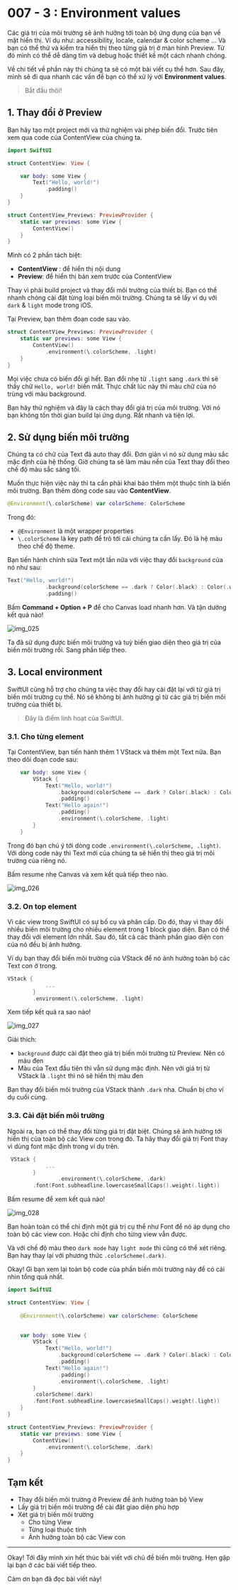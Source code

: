 # 007 - 3 : Environment values

Các giá trị của môi trường sẽ ảnh hưởng tới toàn bộ ứng dụng của bạn về mặt hiển thị. Ví dụ như: accessibility, locale, calendar & color scheme ... Và bạn có thể thử và kiểm tra hiển thị theo từng giá trị ở màn hình Preview. Từ đó mình có thể dễ dàng tìm và debug hoặc thiết kế một cách nhanh chóng.

Về chi tiết về phần này thì chúng ta sẽ có một bài viết cụ thể hơn. Sau đây, mình sẽ đi qua nhanh các vấn đề bạn có thể xử lý với **Environment values**.

> Bắt đầu thôi!

## 1. Thay đổi ở Preview

Bạn hãy tạo một project mới và thử nghiệm vài phép biến đổi. Trước tiên xem qua code của ContentView của chúng ta.

```swift
import SwiftUI

struct ContentView: View {

    var body: some View {
        Text("Hello, world!")
            .padding()
    }
}

struct ContentView_Previews: PreviewProvider {
    static var previews: some View {
        ContentView()
    }
}
```

Mình có 2 phần tách biệt:

* **ContentView** : để hiển thị nội dung
* **Preview**: để hiển thị bản xem trước của ContentView

Thay vì phải build project và thay đổi môi trường của thiết bị. Bạn có thể nhanh chóng cài đặt từng loại biến môi trường. Chúng ta sẽ lấy ví dụ với `dark` & `light` mode trong iOS.

Tại Preview, bạn thêm đoạn code sau vào.

```swift
struct ContentView_Previews: PreviewProvider {
    static var previews: some View {
        ContentView()
            .environment(\.colorScheme, .light)
    }
}
```

Mọi việc chưa có biến đổi gì hết. Bạn đổi nhẹ từ `.light` sang `.dark` thì sẽ thấy chữ `Hello, world!` biến mất. Thực chất lúc này thì màu chữ của nó trùng với màu background.

Bạn hãy thử nghiệm và đây là cách thay đổi giá trị của môi trường. Với nó bạn không tốn thời gian build lại ứng dụng. Rất nhanh và tiện lợi.

## 2. Sử dụng biến môi trường

Chúng ta có chữ của Text đã auto thay đổi. Đơn giản vì nó sử dụng màu sắc mặc định của hệ thống. Giờ chúng ta sẽ làm màu nền của Text thay đổi theo chế độ màu sắc sáng tối.

Muốn thực hiện việc này thì ta cần phải khai báo thêm một thuộc tính là biến môi trường. Bạn thêm dòng code sau vào **ContentView**.

```swift
@Environment(\.colorScheme) var colorScheme: ColorScheme
```

Trong đó:

* `@Environment` là một wrapper properties
* `\.colorScheme` là key path để trỏ tới cái chúng ta cần lấy. Đó là hệ màu theo chế độ theme.

Bạn tiến hành chỉnh sửa Text một lần nữa với việc thay đổi `background` của nó như sau:

```swift
Text("Hello, world!")
            .background(colorScheme == .dark ? Color(.black) : Color(.white))
            .padding()
```

Bấm **Command + Option + P** để cho Canvas load nhanh hơn. Và tận dưởng kết quả nào!

![img_025](../_img/025.png)

Ta đã sử dụng được biến môi trường và tuỳ biến giao diện theo giá trị của biến môi trường rồi. Sang phần tiếp theo.

## 3. Local environment

SwiftUI cũng hỗ trợ cho chúng ta việc thay đổi hay cài đặt lại với từ giá trị biến môi trường cụ thể. Nó sẽ không bị ảnh hường gì từ các giá trị biến môi trường của thiết bị. 

> Đây là điểm linh hoạt của SwiftUI.

### 3.1. Cho từng element

Tại ContentView, bạn tiến hành thêm 1 VStack và thêm một Text nữa. Bạn theo dõi đoạn code sau:

```swift
    var body: some View {
        VStack {
            Text("Hello, world!")
                .background(colorScheme == .dark ? Color(.black) : Color(.white))
                .padding()
            Text("Hello again!")
                .padding()
                .environment(\.colorScheme, .light)
        }
    }
```

Trong đó bạn chú ý tới dòng code `.environment(\.colorScheme, .light)`. Với dòng code này thì Text mới của chúng ta sẽ hiển thị theo giá trị môi trường của riêng nó.

Bấm resume nhẹ Canvas và xem kết quả tiếp theo nào.

![img_026](../_img/026.png)

### 3.2. On top element

Vì các view trong SwiftUI có sự bố cụ và phân cấp. Do đó, thay vì thay đổi nhiều biến môi trường cho nhiều element trong 1 block giao diện. Bạn có thể thay đổi với element lớn nhất. Sau đó, tất cả các thành phần giao diện con của nó đều bị ảnh hưởng.

Ví dụ bạn thay đổi biến môi trường của VStack để nó ảnh hưởng toàn bộ các Text con ở trong.

```swift
VStack {
            ...
        }
        .environment(\.colorScheme, .light)
```

Xem tiếp kết quả ra sao nào!

![img_027](../_img/027.png)

Giải thích:

* `background` được cài đặt theo giá trị biến môi trường từ Preview. Nên có màu đen
* Màu của Text đầu tiên thì vẫn sử dụng mặc định. Nên với giá trị từ VStack là `.light` thì nó sẽ hiển thị màu đen

Bạn thay đổi biến môi trường của VStack thành `.dark` nha. Chuẩn bị cho ví dụ cuối cùng.

### 3.3. Cài đặt biến môi trường

Ngoài ra, bạn có thể thay đổi từng giá trị đặt biệt. Chúng sẽ ảnh hưởng tới hiển thị của toàn bộ các View con trong đó. Ta hãy thay đổi giá trị Font thay vì dùng font mặc định trong ví dụ trên.

```swift
 VStack {
            ...
        }
				.environment(\.colorScheme, .dark)
        .font(Font.subheadline.lowercaseSmallCaps().weight(.light))
```

Bấm resume để xem kết quả nào!

![img_028](../_img/028.png)

Bạn hoàn toàn có thể chỉ định một giá trị cụ thể như Font để nó áp dụng cho toàn bộ các view con. Hoặc chỉ định cho từng view vẫn được. 

Và với chế độ màu theo `dark mode` hay `light mode` thì cũng có thể xét riêng. Bạn hay thay lại với phương thức `.colorScheme(.dark)`.

Okay! Gì bạn xem lại toàn bộ code của phần biến môi trường này để có cái nhìn tổng quả nhất.

```swift
import SwiftUI

struct ContentView: View {
    
    @Environment(\.colorScheme) var colorScheme: ColorScheme
    

    var body: some View {
        VStack {
            Text("Hello, world!")
                .background(colorScheme == .dark ? Color(.black) : Color(.white))
                .padding()
            Text("Hello again!")
                .padding()
                .environment(\.colorScheme, .light)
        }
        .colorScheme(.dark)
        .font(Font.subheadline.lowercaseSmallCaps().weight(.light))
    }
}

struct ContentView_Previews: PreviewProvider {
    static var previews: some View {
        ContentView()
            .environment(\.colorScheme, .dark)
    }
}
```

## Tạm kết

* Thay đổi biến môi trường ở Preview để ảnh hưởng toàn bộ View
* Lấy giá trị biến môi trường để cài đặt giao diện phù hợp
* Xét giá trị biến môi trường
  *  Cho từng View
  * Từng loại thuộc tính
  * Ảnh hưởng toàn bộ các View con

---

Okay! Tới đây mình xin hết thúc bài viết với chủ đề biến môi trường. Hẹn gặp lại bạn ở các bài viết tiếp theo.

Cảm ơn bạn đã đọc bài viết này!